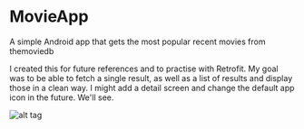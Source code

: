 # MovieApp
A simple Android app that gets the most popular recent movies from themoviedb

I created this for future references and to practise with Retrofit. 
My goal was to be able to fetch a single result, as well as a list of results and display those in a clean way.
I might add a detail screen and change the default app icon in the future. We'll see.

![alt tag](https://lh3.googleusercontent.com/-P3Es0oyc_dI/VxzmlzdR8mI/AAAAAAAAEMk/auKsxf1B1g83Jzp4dovAJ40kD3FQ8M_zQCCo/s640/device-2016-04-24-172916.png)
